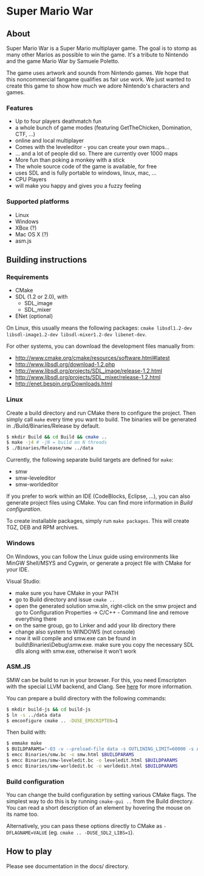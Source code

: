 # Super Mario War

## About

Super Mario War is a Super Mario multiplayer game.
The goal is to stomp as many other Marios as possible to win the game.
It's a tribute to Nintendo and the game Mario War by Samuele Poletto.

The game uses artwork and sounds from Nintendo games. We hope that this noncommercial fangame qualifies as fair use work. We just wanted to create this game to show how much we adore Nintendo's characters and games.

### Features

- Up to four players deathmatch fun
- a whole bunch of game modes (featuring GetTheChicken, Domination, CTF, ...)
- online and local multiplayer
- Comes with the leveleditor - you can create your own maps...
- ... and a lot of people did so. There are currently over 1000 maps
- More fun than poking a monkey with a stick
- The whole source code of the game is available, for free
- uses SDL and is fully portable to windows, linux, mac, ...
- CPU Players
- will make you happy and gives you a fuzzy feeling

### Supported platforms

- Linux
- Windows
- XBox (?)
- Mac OS X (?)
- asm.js



## Building instructions

### Requirements

- CMake
- SDL (1.2 or 2.0), with
    - SDL_image
    - SDL_mixer
- ENet (optional)

On Linux, this usually means the following packages: `cmake libsdl1.2-dev libsdl-image1.2-dev libsdl-mixer1.2-dev libenet-dev`.

For other systems, you can download the development files manually from:

- http://www.cmake.org/cmake/resources/software.html#latest
- http://www.libsdl.org/download-1.2.php
- http://www.libsdl.org/projects/SDL_image/release-1.2.html
- http://www.libsdl.org/projects/SDL_mixer/release-1.2.html
- http://enet.bespin.org/Downloads.html

### Linux

Create a build directory and run CMake there to configure the project. Then simply call `make` every time you want to build. The binaries will be generated in ./Build/Binaries/Release by default.

```sh
$ mkdir Build && cd Build && cmake ..
$ make -j4 # -jN = build on N threads
$ ./Binaries/Release/smw ../data
```

Currently, the following separate build targets are defined for `make`:

- smw
- smw-leveleditor
- smw-worldeditor

If you prefer to work within an IDE (CodeBlocks, Eclipse, ...), you can also generate project files using CMake. You can find more information in *Build configuration*.

To create installable packages, simply run `make packages`. This will create TGZ, DEB and RPM archives.

### Windows

On Windows, you can follow the Linux guide using environments like MinGW Shell/MSYS and Cygwin, or generate a project file with CMake for your IDE.

Visual Studio:

- make sure you have CMake in your PATH
- go to Build directory and issue `cmake ..`
- open the generated solution smw.sln, right-click on the smw project and go to Configuration Properties -> C/C++ - Command line and remove everything there
- on the same group, go to Linker and add your lib directory there
- change also system to WINDOWS (not console)
- now it will compile and smw.exe can be found in build\Binaries\Debug\smw.exe. make sure you copy the necessary SDL dlls along with smw.exe, otherwise it won't work

### ASM.JS

SMW can be build to run in your browser. For this, you need
Emscripten with the special LLVM backend, and Clang.
See [here](https://kripken.github.io/emscripten-site/docs/building_from_source/LLVM-Backend.html) for more information.

You can prepare a build directory with the following commands:

```sh
$ mkdir build-js && cd build-js
$ ln -s ../data data
$ emconfigure cmake .. -DUSE_EMSCRIPTEN=1
```

Then build with:

```sh
$ emmake make
$ BUILDPARAMS="-O3 -v --preload-file data -s OUTLINING_LIMIT=60000 -s ALLOW_MEMORY_GROWTH=1"
$ emcc Binaries/smw.bc -o smw.html $BUILDPARAMS
$ emcc Binaries/smw-leveledit.bc -o leveledit.html $BUILDPARAMS
$ emcc Binaries/smw-worldedit.bc -o worldedit.html $BUILDPARAMS
```
### Build configuration

You can change the build configuration by setting various CMake flags. The simplest way to do this is by running `cmake-gui ..` from the Build directory. You can read a short description of an element by hovering the mouse on its name too.

Alternatively, you can pass these options directly to CMake as `-DFLAGNAME=VALUE` (eg. `cmake .. -DUSE_SDL2_LIBS=1`).



## How to play

Please see documentation in the docs/ directory.
